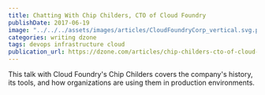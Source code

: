 ```yaml
---
title: Chatting With Chip Childers, CTO of Cloud Foundry
publishDate: 2017-06-19
image: "../../../assets/images/articles/CloudFoundryCorp_vertical.svg.png"
categories: writing dzone
tags: devops infrastructure cloud
publication_url: https://dzone.com/articles/chip-childers-cto-of-cloud-foundry
---
```


This talk with Cloud Foundry's Chip Childers covers the company's history, its tools, and how organizations are using them in production environments.
